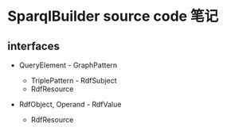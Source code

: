 # SparqlBuilder source code 笔记

## interfaces


-    QueryElement
    -    GraphPattern
        - TriplePattern
    -    RdfSubject
        -    RdfResource

-    RdfObject, Operand
    -    RdfValue
        -    RdfResource

        
